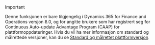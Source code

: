 > [!IMPORTANT]
> Denne funksjonen er bare tilgjengelig i Dynamics 365 for Finance and Operations versjon 8.0, og for angitte brukere som har registrert seg for Continuous Auto-update Advantage Program (CAAP) for plattformoppdateringer. Hvis du vil ha mer informasjon om standard og målrettede versjoner, kan du se [Standard og målrettet plattformversjon](../get-started/public-preview-releases.md).
